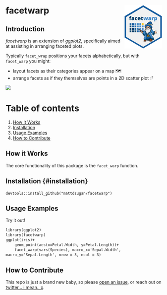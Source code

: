 # facetwarp <img src="man/figures/logo.png" align="right" width="120"/>

## Introduction

*facetwarp* is an extension of [*ggplot2*](https://ggplot2.tidyverse.org), specifically aimed at assisting in arranging faceted plots.

Typically `facet_wrap` positions your facets alphabetically, but with `facet_warp` you might: 
- layout facets as their categories appear on a map 🗺
- arrange facets as if they themselves are points in a 2D scatter plot ⠞


![](https://raw.githubusercontent.com/mattdzugan/facetwarp/main/man/figures/demo.gif)

# Table of contents

1.  [How it Works](#howitworks)
2.  [Installation](#installation)
3.  [Usage Examples](#examples)
4.  [How to Contribute](#contributing)

## How it Works <a name="howitworks"></a>

The core functionality of this package is the `facet_warp` function.

## Installation <a name="installation"></a> {#installation}

```         
devtools::install_github("mattdzugan/facetwarp")
```

## Usage Examples <a name="examples"></a>

Try it out!

```         
library(ggplot2)
library(facetwarp)
ggplot(iris)+
    geom_point(aes(x=Petal.Width, y=Petal.Length))+
    facet_warp(vars(Species), macro_x='Sepal.Width', macro_y='Sepal.Length', nrow = 3, ncol = 3)
```

## How to Contribute <a name="contributing"></a>

This repo is just a brand new baby, so please [open an issue](https://github.com/mattdzugan/facetwarp/issues), or reach out on [twitter... i mean.. x](https://twitter.com/MattDzugan).
